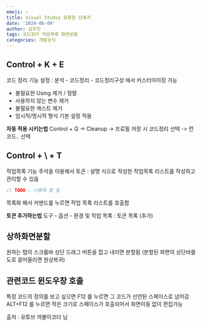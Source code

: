 ```yaml
---
emoji: 💡
title: Visual Studio 유용한 단축키
date: '2024-06-09'
author: 심우진
tags: 코드정리 작업목록 화면분할
categories: 개발상식
---
```


## Control + K + E
코드 정리 기능
설정 : 분석 - 코드정리 - 코드정리구성 에서 커스터마이징 가능

- 불필요한 Using 제거 / 정렬
- 사용하지 않는 변수 제거
- 불필요한 캐스트 제거
- 암시적/명시적 형식 기본 설정 적용

**자동 적용 시키는법** 
Control + Q -> Cleanup -> 프로필 저장 시 코드정리 선택 -> 런코드.. 선택

## Control + \ + T
작업목록 기능
주석을 이용해서 토큰 : 설명 식으로 작성한 작업목록 리스트를 작성하고 관리할 수 있음

```C#
// TODO : 나중에 할 일
```

목록화 해서 커멘드를 누르면 작업 목록 리스트를 호출함

**토큰 추가하는법**
도구 - 옵션 - 환경 및 작업 목록 : 토큰 목록 (추가)

## 상하화면분할

원하는 탭의 스크롤바 상단 드래그 버튼을 잡고 내리면 분할됨
(분할된 화면의 상단바를 도로 끌어올리면 원상복귀)

## 관련코드 윈도우창 호출
특정 코드의 정의를 보고 싶으면 F12 를 누르면 그 코드가 선언된 스페이스로 넘어감
 ALT+F12 를 누르면 작은 크기로 스페이스가 호출되어서 화면이동 없이 편집가능


출처 : 유튜브 까불이코더 님


```toc

```

